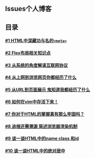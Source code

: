 ## Issues个人博客
## 目录
#### [#1 HTML中深藏功与名的`<meta>`](https://github.com/Jimbo-chen/blong/issues/1)
#### [#2 Flex布局相关知识点](https://github.com/Jimbo-chen/blong/issues/2)
#### [#3 从系统的角度解读互联网协议](https://github.com/Jimbo-chen/blong/issues/3)
#### [#4 从上网到浏览网页你都经历了什么](https://github.com/Jimbo-chen/blong/issues/4)
#### [#5 从URL到页面展示 鬼知道我都经历了什么](https://github.com/Jimbo-chen/blong/issues/5)
#### [#6 如何在vim中存活下来！](https://github.com/Jimbo-chen/blong/issues/6)
#### [#7 你对于HTML的掌握真有那么牢固吗？](https://github.com/Jimbo-chen/blong/issues/7)
#### [#8 追根还需溯源 简述浏览器渲染机制](https://github.com/Jimbo-chen/blong/issues/8)
#### [#9 谈一谈HTML中的name class 和id](https://github.com/Jimbo-chen/blong/issues/9)
#### [#10 谈一谈HTML中的绝对居中](https://github.com/Jimbo-chen/blong/issues/10)
